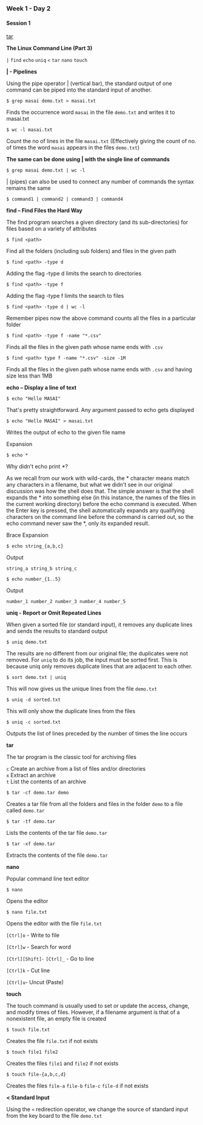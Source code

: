 ### Week 1 - Day 2

#### Session 1

[tar](https://xkcd.com/1168/) 

**The Linux Command Line (Part 3)**

`|` `find` `echo` `uniq` `<` `tar` `nano` `touch`



**| - Pipelines**

Using the pipe operator | (vertical bar), the standard output of one command can be piped into the standard input of another. 

```
$ grep masai demo.txt > masai.txt
```

Finds the occurrence word `masai` in the file `demo.txt` and writes it to masai.txt

```
$ wc -l masai.txt
```

Count the no of lines in the file `masai.txt` (Effectively giving the count of no. of times the word `masai` appears in the files `demo.txt`)

**The same can be done using | with the single line of commands**

```
$ grep masai demo.txt | wc -l
```

| (pipes) can also be used to connect any number of commands the syntax remains the same

```
$ command1 | command2 | command3 | command4
```



**find – Find Files the Hard Way**

The find program searches a given directory (and its sub-directories) for files based on a variety of attributes

```
$ find <path>
```

Find all the folders (including sub folders) and files in the given path

```
$ find <path> -type d
```

Adding the flag -type d limits the search to directories

```
$ find <path> -type f
```

Adding the flag -type f limits the search to files

```
$ find <path> -type d | wc -l
```

Remember pipes now the above command counts all the files in a particular folder

```
$ find <path> -type f -name "*.csv"
```

Finds all the files in the given path whose name ends with `.csv`

```
$ find <path> type f -name "*.csv" -size -1M
```

Finds all the files in the given path whose name ends with `.csv` and having size less than 1MB

**echo – Display a line of text**

```
$ echo "Hello MASAI"
```

That's pretty straightforward. Any argument passed to echo gets displayed

```
$ echo "Hello MASAI" > masai.txt
```

Writes the output of echo to the given file name

Expansion

```
$ echo *
```

Why didn't echo print *?  

As we recall from our work with wild-cards, the * character means match any characters in a filename, but what we didn't see in our original discussion was how the shell does that. The simple answer is that the shell expands the * into something else (in this instance, the names of the files in the current working directory) before the echo command is executed. When the Enter key is pressed, the shell automatically expands any qualifying characters on the command line before the command is carried out, so the echo command never saw the *, only its expanded result.

Brace Expansion

```
$ echo string_{a,b,c}
```

Output

```
string_a string_b string_c
```



```
$ echo number_{1..5}
```

Output

```
number_1 number_2 number_3 number_4 number_5
```



**uniq - Report or Omit Repeated Lines**

When given a sorted file (or standard input), it removes any duplicate lines and sends the results to standard output

```
$ uniq demo.txt
```

The results are no different from our original file; the duplicates were not removed. For `uniq` to do its job, the input must be sorted first. This is because uniq only removes duplicate lines that are adjacent to each other.

```
$ sort demo.txt | uniq
```

This will now gives us the unique lines from the file `demo.txt`

```
$ uniq -d sorted.txt
```

This will only show the duplicate lines from the files

```
$ uniq -c sorted.txt
```

Outputs the list of lines preceded by the number of times the line occurs

**tar**

The tar program is the classic tool for archiving files  

`c` Create an archive from a list of files and/or directories  
`x` Extract an archive  
`t` List the contents of an archive  

```
$ tar -cf demo.tar demo
```

Creates a tar file from all the folders and files in the folder `demo` to a file called  `demo.tar`

```
$ tar -tf demo.tar
```

Lists the contents of the tar file `demo.tar`

```
$ tar -xf demo.tar
```

Extracts the contents of the file `demo.tar`



**nano**

Popular command line text editor

```
$ nano
```

Opens the editor

```
$ nano file.txt
```

Opens the editor with the file `file.txt`

`[Ctrl]o` - Write to file  

`[Ctrl]w` - Search for word  

`[Ctrl][Shift]-`  `[Ctrl]_` - Go to line  

`[Ctrl]k` - Cut line  

`[Ctrl]u`- Uncut (Paste)



**touch**

The touch command is usually used to set or update the access, change, and modify times of files. However, if a filename argument is that of a nonexistent file, an empty file is created

```
$ touch file.txt
```

Creates the file `file.txt` if not exists

```
$ touch file1 file2
```

Creates the files `file1` and `file2` if not exists

```
$ touch file-{a,b,c,d}
```

Creates the files `file-a` `file-b` `file-c` `file-d` if not exists




**<  Standard Input**

Using the `<` redirection operator, we change the source of standard input from the key board to the file `demo.txt`